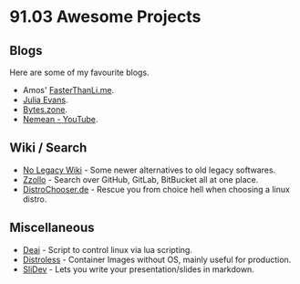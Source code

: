 # 91.03 Awesome Projects

## Blogs

Here are some of my favourite blogs.

* Amos' [FasterThanLi.me](https://fasterthanli.me).
* [Julia Evans](https://jvns.ca).
* [Bytes.zone](https://bytes.zone/posts).
* [Nemean - YouTube](https://youtube.com/@Nemean).

## Wiki / Search

* [No Legacy Wiki](https://nolegacy.codeberg.page) - Some newer alternatives to old legacy softwares.
* [Zzollo](https://zzollo.co) - Search over GitHub, GitLab, BitBucket all at one place.
* [DistroChooser.de](https://distrochooser.de) - Rescue you from choice hell when choosing a linux distro.

## Miscellaneous

* [Deai](https://github.com/yshui/deai) - Script to control linux via lua scripting.
* [Distroless](https://github.com/GoogleContainerTools/distroless) - Container Images without OS, mainly useful for production.
* [SliDev](https://sli.dev) - Lets you write your presentation/slides in markdown.
